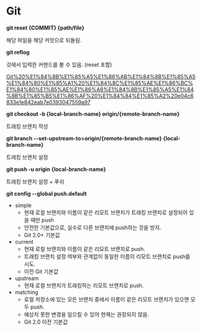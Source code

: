 # Git

**git reset {COMMIT} {path/file}**

해당 파일을 해당 커밋으로 되돌림.

**git reflog**

깃에서 입력한 커맨드를 볼 수 있음. (reset 포함)

[Git%20%E1%84%8B%E1%85%A5%E1%86%AB%E1%84%8B%E1%85%A5%E1%84%80%E1%85%A1%20%E1%84%8C%E1%85%AE%E1%86%BC%E1%84%80%E1%85%AE%E1%86%A8%E1%84%8B%E1%85%A5%E1%84%8B%E1%85%B5%E1%86%AF%20%E1%84%84%E1%85%A2%20e04c6833e1e842eab7e0393047559a97](Git%20%E1%84%8B%E1%85%A5%E1%86%AB%E1%84%8B%E1%85%A5%E1%84%80%E1%85%A1%20%E1%84%8C%E1%85%AE%E1%86%BC%E1%84%80%E1%85%AE%E1%86%A8%E1%84%8B%E1%85%A5%E1%84%8B%E1%85%B5%E1%86%AF%20%E1%84%84%E1%85%A2%20e04c6833e1e842eab7e0393047559a97)

**git checkout -b {local-branch-name} origin/{remote-branch-name}**

트래킹 브랜치 작성

**git branch --set-upstream-to=origin/{remote-branch-name} {local-branch-name}**

트래킹 브랜치 설정

**git push -u origin {local-branch-name}**

트래킹 브랜치 설정 + 푸쉬

**git config --global push.default**

- simple
    - 현재 로컬 브랜치와 이름이 같은 리모트 브랜치가 트래킹 브랜치로 설정되어 있을 때만 push
    - 안전한 기본값으로, 실수로 다른 브랜치에 push하는 것을 방지.
    - Git 2.0+ 기본값
- current
    - 현재 로컬 브랜치와 이름이 같은 리모트 브랜치로 push.
    - 트래킹 브랜치 설정 여부와 관계없이 동일한 이름의 리모트 브랜치로 push를 시도.
    - 이전 Git 기본값
- upstream
    - 현재 로컬 브랜치가 트래킹하는 리모트 브랜치로 push.
- matching
    - 로컬 저장소에 있는 모든 브랜치 중에서 이름이 같은 리모트 브랜치가 있으면 모두 push.
    - 예상치 못한 변경을 일으킬 수 있어 현재는 권장되지 않음.
    - Git 2.0 이전 기본값